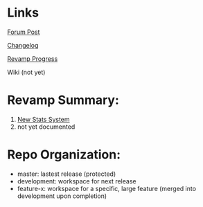 # Links

[Forum Post](https://forums.terraria.org/index.php?threads/experience-and-classes.53048/)

[Changelog](master/description.txt)

[Revamp Progress](https://github.com/SaerusTierialis/tModLoader_ExperienceAndClasses/projects/1)

Wiki (not yet)

# Revamp Summary:
1. [New Stats System](https://github.com/SaerusTierialis/tModLoader_ExperienceAndClasses/milestone/1)
1. not yet documented

# Repo Organization:
* master:       lastest release (protected)
* development:  workspace for next release
* feature-x:    workspace for a specific, large feature (merged into development upon completion)
